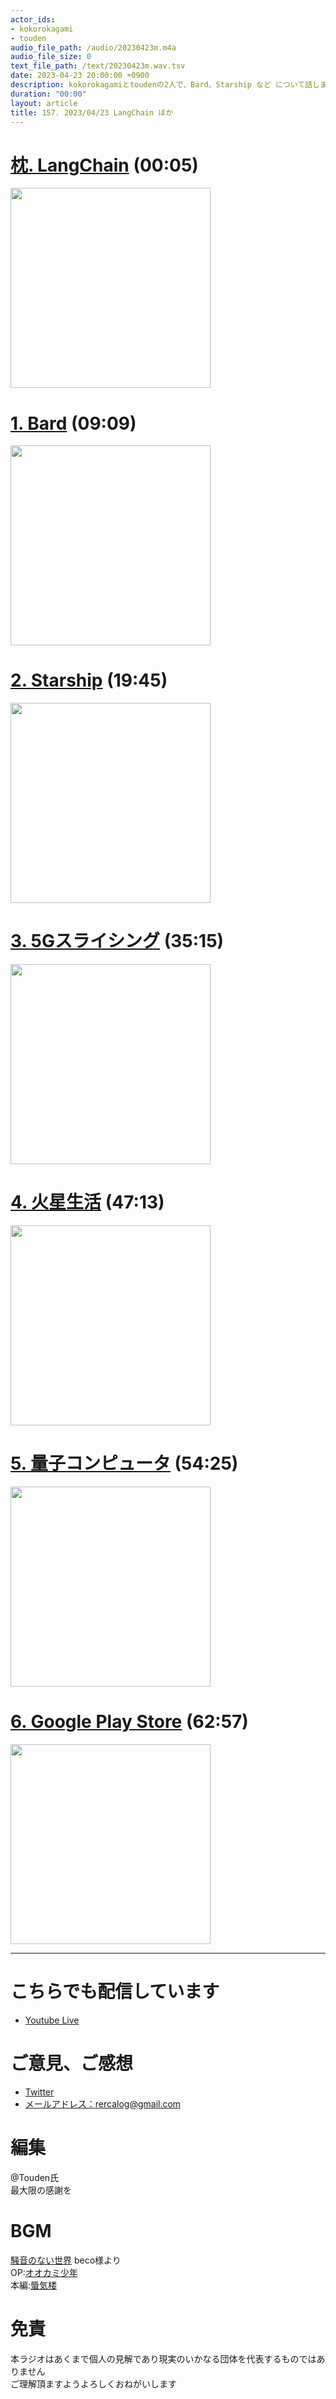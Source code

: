 ```yaml
---
actor_ids:
- kokorokagami
- touden
audio_file_path: /audio/20230423m.m4a
audio_file_size: 0
text_file_path: /text/20230423m.wav.tsv
date: 2023-04-23 20:00:00 +0900
description: kokorokagamiとtoudenの2人で、Bard、Starship など について話しました。
duration: "00:00"
layout: article
title: 157. 2023/04/23 LangChain ほか
---
```


# [枕. LangChain](https://zenn.dev/takiko/articles/24217eece242e1) (00:05)

[<img src="https://assets.st-note.com/production/uploads/images/94297454/rectangle_large_type_2_91064e9f21492d5520c7b612794783c4.png?width=800" width="320dp">](https://zenn.dev/takiko/articles/24217eece242e1)

# [1. Bard](https://www.gizmodo.jp/2023/04/google-bard-waitlist.html) (09:09)

[<img src="https://media.loom-app.com/gizmodo/dist/images/2023/04/18/0D53E11A-5E12-4AA2-A484-1D735581D6F8.jpeg?w=1280" width="320dp">](https://www.gizmodo.jp/2023/04/google-bard-waitlist.html)

# [2. Starship](https://www.techno-edge.net/article/2023/04/21/1194.html) (19:45)

[<img src="https://www.techno-edge.net/imgs/p/IxjRRzsPFHWQDN9cnAIZOQ2alJUWlZSTkpGQ/6320.jpg" width="320dp">](https://www.techno-edge.net/article/2023/04/21/1194.html)

# [3. 5Gスライシング](https://monoist.itmedia.co.jp/mn/articles/2304/14/news077.html) (35:15)

[<img src="https://image.itmedia.co.jp/mn/articles/2304/14/mn_embedded_23033001a.jpg" width="320dp">](https://monoist.itmedia.co.jp/mn/articles/2304/14/news077.html)

# [4. 火星生活](https://www.sankei.com/article/20230412-T5KUQOLRJJOEHOHQAY3LAQIOCA/) (47:13)

[<img src="https://www.sankei.com/resizer/CUdlywqkHKl3NSF81GoA-JkMquU=/1200x630/smart/filters:quality(50)/cloudfront-ap-northeast-1.images.arcpublishing.com/sankei/HIU5ZPN3TFMD5JDAYC6HJFDZMU.jpg" width="320dp">](https://www.sankei.com/article/20230412-T5KUQOLRJJOEHOHQAY3LAQIOCA/)

# [5. 量子コンピュータ](https://www.riken.jp/pr/news/2023/20230324_1/index.html) (54:25)

[<img src="https://www.riken.jp/medialibrary/riken/pr/news/2023/20230324_1_fig4.jpg" width="320dp">](https://www.riken.jp/pr/news/2023/20230324_1/index.html)

# [6. Google Play Store](https://forest.watch.impress.co.jp/docs/news/1494852.html) (62:57)

[<img src="https://asset.watch.impress.co.jp/img/wf/docs/1494/852/image1.png" width="320dp">](https://forest.watch.impress.co.jp/docs/news/1494852.html)

___

# こちらでも配信しています
- [Youtube Live](https://www.youtube.com/channel/UCD1zo-WnyFdE5w0pqvKblkA)

# ご意見、ご感想
- [Twitter](https://twitter.com/recalog1)
- [メールアドレス：rercalog@gmail.com](rercalog@gmail.com)

# 編集

@Touden氏  
最大限の感謝を  

# BGM

[騒音のない世界](http://noiselessworld.net/) beco様より  
OP:[オオカミ少年](https://soundcloud.com/baron1_3/wolfboy)  
本編:[蜃気楼](https://soundcloud.com/baron1_3/shinkirou)  

# 免責

本ラジオはあくまで個人の見解であり現実のいかなる団体を代表するものではありません  
ご理解頂ますようよろしくおねがいします  
